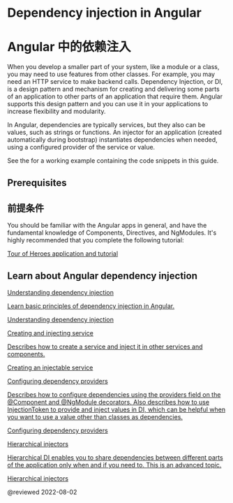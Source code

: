 # Dependency injection in Angular

# Angular 中的依赖注入

When you develop a smaller part of your system, like a module or a class, you may need to use features from other classes. For example, you may need an HTTP service to make backend calls. Dependency Injection, or DI, is a design pattern and mechanism for creating and delivering some parts of an application to other parts of an application that require them. Angular supports this design pattern and you can use it in your applications to increase flexibility and modularity. 

In Angular, dependencies are typically services, but they also can be values, such as strings or functions. An injector for an application (created automatically during bootstrap) instantiates dependencies when needed, using a configured provider of the service or value. 

<div class="alert is-helpful">

See the <live-example name="dependency-injection"></live-example> for a working example containing the code snippets in this guide.

</div>

## Prerequisites

## 前提条件

You should be familiar with the Angular apps in general, and have the fundamental knowledge of Components, Directives, and NgModules. It's highly recommended that you complete the following tutorial:

[Tour of Heroes application and tutorial](tutorial)

## Learn about Angular dependency injection

<div class="card-container">
  <a href="guide/dependency-injection" class="docs-card" title="Understanding dependency injection">
    <section>Understanding dependency injection</section>
    <p>Learn basic principles of dependency injection in Angular.</p>
    <p class="card-footer">Understanding dependency injection</p>
  </a>
  <a href="guide/creating-injectable-service" class="docs-card" title="Creating and injecting service">
    <section>Creating and injecting service</section>
    <p>Describes how to create a service and inject it in other services and components.</p>
    <p class="card-footer">Creating an injectable service</p>
  </a>
  <a href="guide/dependency-injection-providers" class="docs-card" title="Configuring dependency providers">
    <section>Configuring dependency providers</section>
    <p>Describes how to configure dependencies using the providers field on the @Component and @NgModule decorators. Also describes how to use InjectionToken to provide and inject values in DI, which can be helpful when you want to use a value other than classes as dependencies.</p>
    <p class="card-footer">Configuring dependency providers</p>
  </a>
  <a href="guide/hierarchical-dependency-injection" class="docs-card" title="Hierarchical injectors">
    <section>Hierarchical injectors</section>
    <p>Hierarchical DI enables you to share dependencies between different parts of the application only when and if you need to. This is an advanced topic.</p>
    <p class="card-footer">Hierarchical injectors</p>
  </a>
</div>

@reviewed 2022-08-02